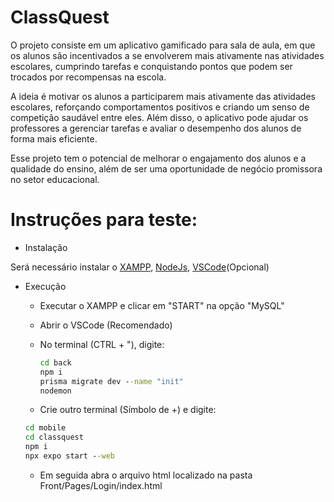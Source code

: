 # ClassQuest 

 O projeto consiste em um aplicativo gamificado para sala de aula, em que os alunos são incentivados a se envolverem mais ativamente nas atividades escolares, cumprindo tarefas e conquistando pontos que podem ser trocados por recompensas na escola.

 A ideia é motivar os alunos a participarem mais ativamente das atividades escolares, reforçando comportamentos positivos e criando um senso de competição saudável entre eles. Além disso, o aplicativo pode ajudar os professores a gerenciar tarefas e avaliar o desempenho dos alunos de forma mais eficiente.

 Esse projeto tem o potencial de melhorar o engajamento dos alunos e a qualidade do ensino, além de ser uma oportunidade de negócio promissora no setor educacional.

# Instruções para teste: 

 
- Instalação

Será necessário instalar o [XAMPP](https://www.apachefriends.org/pt_br/index.html), [NodeJs](https://nodejs.org/en), [VSCode](https://code.visualstudio.com/download)(Opcional)

- Execução
   - Executar o XAMPP e clicar em "START" na opção "MySQL"
   - Abrir o VSCode (Recomendado)
   - No terminal (CTRL + "), digite:
     
     ```cmd
     cd back
     npm i
     prisma migrate dev --name "init"
     nodemon
     ```
    - Crie outro terminal (Símbolo de +) e digite:
      
     ```cmd
     cd mobile
     cd classquest
     npm i
     npx expo start --web
     ```
     - Em seguida abra o arquivo html localizado na pasta Front/Pages/Login/index.html

     
